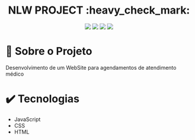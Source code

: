 <h1 align="center">
  NLW PROJECT :heavy_check_mark:	
</h1>
<p align="center">
   <img src= "https://img.shields.io/github/languages/count/sarahsillvva/OneBitCode">
   <img src= "https://img.shields.io/github/repo-size/sarahsillvva/OneBitCode">
   <img src= "https://img.shields.io/github/last-commit/sarahsillvva/OneBitCode">
   <img src= "https://img.shields.io/github/issues/sarahsillvva/OneBitCode">
 </p>
 

#  📌 Sobre o Projeto

Desenvolvimento de um WebSite para agendamentos de atendimento médico 

# :heavy_check_mark: Tecnologias 
 
 - JavaScript 
 - CSS 
 - HTML
 

